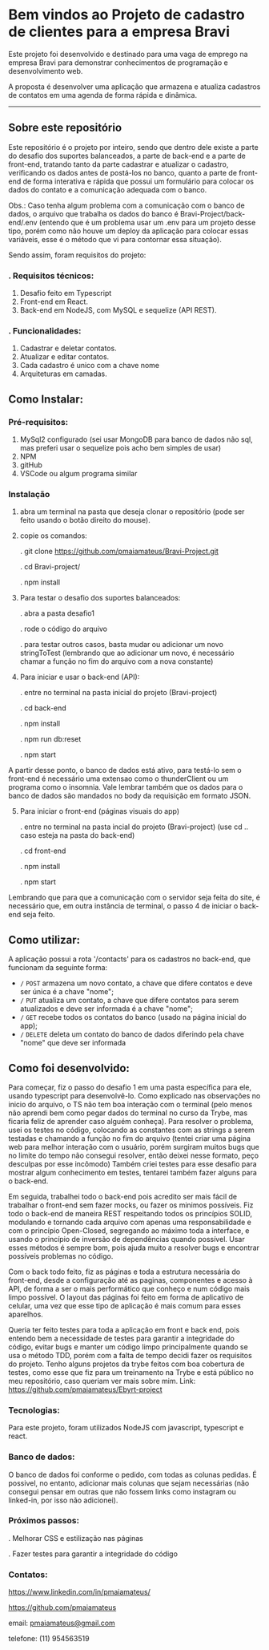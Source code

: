 # Bem vindos ao Projeto de cadastro de clientes para a empresa Bravi

Este projeto foi desenvolvido e destinado para uma vaga de emprego na empresa Bravi para demonstrar conhecimentos de programação e desenvolvimento web.

A proposta é desenvolver uma aplicação que armazena e atualiza cadastros de contatos em uma agenda de forma rápida e dinâmica.

---

## Sobre este repositório

Este repositório é o projeto por inteiro, sendo que dentro dele existe a parte do desafio dos suportes balanceados, a parte de back-end e a parte de front-end, tratando tanto da parte cadastrar e atualizar o cadastro, verificando os dados antes de postá-los no banco, quanto a parte de front-end de forma interativa e rápida que possui um formulário para colocar os dados do contato e a comunicação adequada com o banco.

Obs.: Caso tenha algum problema com a comunicação com o banco de dados, o arquivo que trabalha os dados do banco é Bravi-Project/back-end/.env (entendo que é um problema usar um .env para um projeto desse tipo, porém como não houve um deploy da aplicação para colocar essas variáveis, esse é o método que vi para contornar essa situação).

Sendo assim, foram requisitos do projeto:

### . Requisitos técnicos:

1. Desafio feito em Typescript
2. Front-end em React.
3. Back-end em NodeJS, com MySQL e sequelize (API REST).

### . Funcionalidades:

1. Cadastrar e deletar contatos.
2. Atualizar e editar contatos.
3. Cada cadastro é unico com a chave nome
5. Arquiteturas em camadas.

## Como Instalar:

### Pré-requisitos:

1. MySql2 configurado (sei usar MongoDB para banco de dados não sql, mas preferi usar o sequelize pois acho bem simples de usar)
2. NPM
3. gitHub
4. VSCode ou algum programa similar

### Instalação

1. abra um terminal na pasta que deseja clonar o repositório (pode ser feito usando o botão direito do mouse).
2. copie os comandos:

   . git clone https://github.com/pmaiamateus/Bravi-Project.git

   . cd Bravi-project/

   . npm install

3. Para testar o desafio dos suportes balanceados:

   . abra a pasta desafio1

   . rode o código do arquivo

   . para testar outros casos, basta mudar ou adicionar um novo stringToTest (lembrando que ao adicionar um novo, é necessário chamar a função no fim do arquivo com a nova constante)

4. Para iniciar e usar o back-end (API):

   . entre no terminal na pasta inicial do projeto (Bravi-project)
   
   . cd back-end

   . npm install

   . npm run db:reset

   . npm start

A partir desse ponto, o banco de dados está ativo, para testá-lo sem o front-end é necessário uma extensao como o thunderClient ou um programa como o insomnia. Vale lembrar também que os dados para o banco de dados são mandados no body da requisição em formato JSON.

5. Para iniciar o front-end (páginas visuais do app)

   . entre no terminal na pasta incial do projeto (Bravi-project) (use cd .. caso esteja na pasta do back-end)

   . cd front-end

   . npm install

   . npm start

Lembrando que para que a comunicação com o servidor seja feita do site, é necessário que, em outra instância de terminal, o passo 4 de iniciar o back-end seja feito.

## Como utilizar:

A aplicação possui a rota '/contacts' para os cadastros no back-end, que funcionam da seguinte forma:
* `/` `POST` armazena um novo contato, a chave que difere contatos e deve ser única é a chave "nome";
* `/` `PUT` atualiza um contato, a chave que difere contatos para serem atualizados e deve ser informada é a chave "nome";
* `/` `GET` recebe todos os contatos do banco (usado na página inicial do app);
* `/` `DELETE` deleta um contato do banco de dados diferindo pela chave "nome" que deve ser informada

## Como foi desenvolvido:

Para começar, fiz o passo do desafio 1 em uma pasta específica para ele, usando typescript para desenvolvê-lo. Como explicado nas observações no inicio do arquivo, o TS não tem boa interação com o terminal (pelo menos não aprendi bem como pegar dados do terminal no curso da Trybe, mas ficaria feliz de aprender caso alguém conheça). Para resolver o problema, usei os testes no código, colocando as constantes com as strings a serem testadas e chamando a função no fim do arquivo (tentei criar uma página web para melhor interação com o usuário, porém surgiram muitos bugs que no limite do tempo não consegui resolver, então deixei nesse formato, peço desculpas por esse incômodo) Também criei testes para esse desafio para mostrar algum conhecimento em testes, tentarei também fazer alguns para o back-end.

Em seguida, trabalhei todo o back-end pois acredito ser mais fácil de trabalhar o front-end sem fazer mocks, ou fazer os minimos possíveis. Fiz todo o back-end de maneira REST respeitando todos os princípios SOLID, modulando e tornando cada arquivo com apenas uma responsabilidade e com o princípio Open-Closed, segregando ao máximo toda a interface, e usando o princípio de inversão de dependências quando possível. Usar esses métodos é sempre bom, pois ajuda muito a resolver bugs e encontrar possíveis problemas no código. 

Com o back todo feito, fiz as páginas e toda a estrutura necessária do front-end, desde a configuração até as paginas, componentes e acesso à API, de forma a ser o mais performático que conheço e num código mais limpo possível. O layout das páginas foi feito em forma de aplicativo de celular, uma vez que esse tipo de aplicação é mais comum para esses aparelhos.

Queria ter feito testes para toda a aplicação em front e back end, pois entendo bem a necessidade de testes para garantir a integridade do código, evitar bugs e manter um código limpo principalmente quando se usa o método TDD, porém com a falta de tempo decidi fazer os requisitos do projeto. Tenho alguns projetos da trybe feitos com boa cobertura de testes, como esse que fiz para um treinamento na Trybe e está público no meu repositório, caso queriam ver mais sobre mim. Link: https://github.com/pmaiamateus/Ebyrt-project

### Tecnologias:

Para este projeto, foram utilizados NodeJS com javascript, typescript e react.

### Banco de dados:

O banco de dados foi conforme o pedido, com todas as colunas pedidas. É possivel, no entanto, adicionar mais colunas que sejam necessárias (não consegui pensar em outras que não fossem links como instagram ou linked-in, por isso não adicionei).

### Próximos passos:

. Melhorar CSS e estilização nas páginas

. Fazer testes para garantir a integridade do código

### Contatos:

https://www.linkedin.com/in/pmaiamateus/

https://github.com/pmaiamateus

email: pmaiamateus@gmail.com

telefone: (11) 954563519
